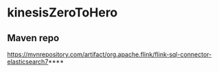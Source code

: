 # kinesisZeroToHero

## Maven repo 
https://mvnrepository.com/artifact/org.apache.flink/flink-sql-connector-elasticsearch7****
